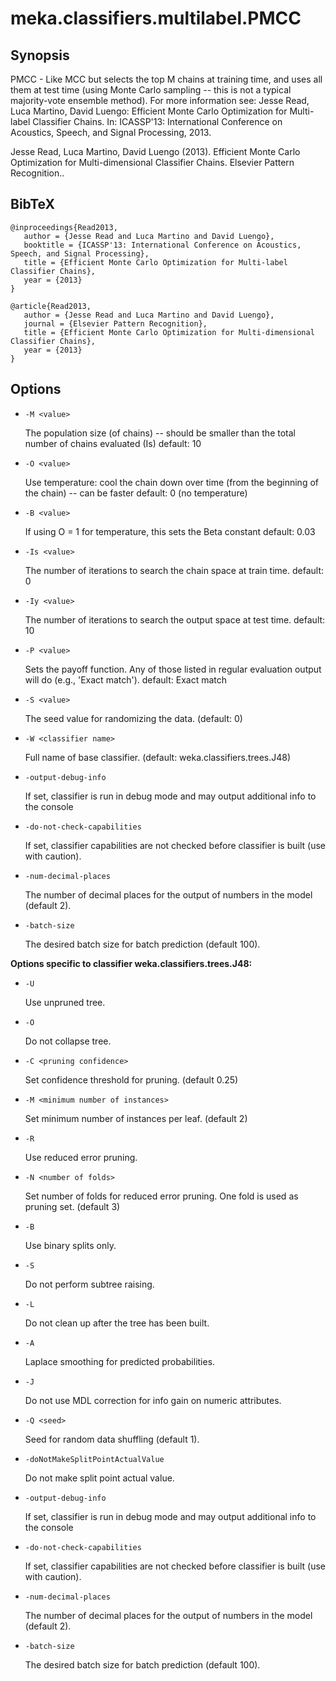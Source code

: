 # meka.classifiers.multilabel.PMCC

## Synopsis
PMCC - Like MCC but selects the top M chains at training time, and uses all them at test time (using Monte Carlo sampling -- this is not a typical majority-vote ensemble method). For more information see:
Jesse Read, Luca Martino, David Luengo: Efficient Monte Carlo Optimization for Multi-label Classifier Chains. In: ICASSP'13: International Conference on Acoustics, Speech, and Signal Processing, 2013.

Jesse Read, Luca Martino, David Luengo (2013). Efficient Monte Carlo Optimization for Multi-dimensional Classifier Chains. Elsevier Pattern Recognition..

## BibTeX
```
@inproceedings{Read2013,
   author = {Jesse Read and Luca Martino and David Luengo},
   booktitle = {ICASSP'13: International Conference on Acoustics, Speech, and Signal Processing},
   title = {Efficient Monte Carlo Optimization for Multi-label Classifier Chains},
   year = {2013}
}

@article{Read2013,
   author = {Jesse Read and Luca Martino and David Luengo},
   journal = {Elsevier Pattern Recognition},
   title = {Efficient Monte Carlo Optimization for Multi-dimensional Classifier Chains},
   year = {2013}
}
```
## Options
* `-M <value>`

    The population size (of chains) -- should be smaller than the total number of chains evaluated (Is)
    default: 10

* `-O <value>`

    Use temperature: cool the chain down over time (from the beginning of the chain) -- can be faster
    default: 0 (no temperature)

* `-B <value>`

    If using O = 1 for temperature, this sets the Beta constant
    default: 0.03

* `-Is <value>`

    The number of iterations to search the chain space at train time.
    default: 0

* `-Iy <value>`

    The number of iterations to search the output space at test time.
    default: 10

* `-P <value>`

    Sets the payoff function. Any of those listed in regular evaluation output will do (e.g., 'Exact match').
    default: Exact match

* `-S <value>`

    The seed value for randomizing the data.
    (default: 0)

* `-W <classifier name>`

    Full name of base classifier.
    (default: weka.classifiers.trees.J48)

* `-output-debug-info`

    If set, classifier is run in debug mode and
    may output additional info to the console

* `-do-not-check-capabilities`

    If set, classifier capabilities are not checked before classifier is built
    (use with caution).

* `-num-decimal-places`

    The number of decimal places for the output of numbers in the model (default 2).

* `-batch-size`

    The desired batch size for batch prediction  (default 100).

**Options specific to classifier weka.classifiers.trees.J48:**

* `-U`

    Use unpruned tree.

* `-O`

    Do not collapse tree.

* `-C <pruning confidence>`

    Set confidence threshold for pruning.
    (default 0.25)

* `-M <minimum number of instances>`

    Set minimum number of instances per leaf.
    (default 2)

* `-R`

    Use reduced error pruning.

* `-N <number of folds>`

    Set number of folds for reduced error
    pruning. One fold is used as pruning set.
    (default 3)

* `-B`

    Use binary splits only.

* `-S`

    Do not perform subtree raising.

* `-L`

    Do not clean up after the tree has been built.

* `-A`

    Laplace smoothing for predicted probabilities.

* `-J`

    Do not use MDL correction for info gain on numeric attributes.

* `-Q <seed>`

    Seed for random data shuffling (default 1).

* `-doNotMakeSplitPointActualValue`

    Do not make split point actual value.

* `-output-debug-info`

    If set, classifier is run in debug mode and
    may output additional info to the console

* `-do-not-check-capabilities`

    If set, classifier capabilities are not checked before classifier is built
    (use with caution).

* `-num-decimal-places`

    The number of decimal places for the output of numbers in the model (default 2).

* `-batch-size`

    The desired batch size for batch prediction  (default 100).
